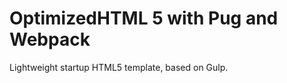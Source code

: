 <h1>OptimizedHTML 5 with Pug and Webpack</h1>
<p>Lightweight startup HTML5 template, based on Gulp.</p>
